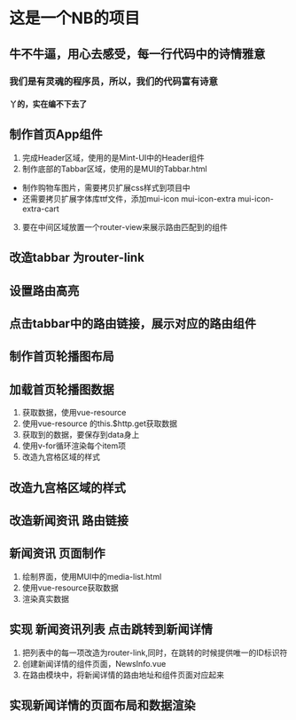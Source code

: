 # 这是一个NB的项目

## 牛不牛逼，用心去感受，每一行代码中的诗情雅意

### 我们是有灵魂的程序员，所以，我们的代码富有诗意

#### 丫的，实在编不下去了

## 制作首页App组件
1. 完成Header区域，使用的是Mint-UI中的Header组件
2. 制作底部的Tabbar区域，使用的是MUI的Tabbar.html
  + 制作购物车图片，需要拷贝扩展css样式到项目中
  + 还需要拷贝扩展字体库ttf文件，添加mui-icon mui-icon-extra mui-icon-extra-cart
3. 要在中间区域放置一个router-view来展示路由匹配到的组件

## 改造tabbar 为router-link

## 设置路由高亮

## 点击tabbar中的路由链接，展示对应的路由组件

## 制作首页轮播图布局

## 加载首页轮播图数据
1. 获取数据，使用vue-resource
2. 使用vue-resource 的this.$http.get获取数据
3. 获取到的数据，要保存到data身上
4. 使用v-for循环渲染每个item项
5. 改造九宫格区域的样式

## 改造九宫格区域的样式

## 改造新闻资讯 路由链接

## 新闻资讯 页面制作
 1. 绘制界面，使用MUI中的media-list.html
 2. 使用vue-resource获取数据
 3. 渲染真实数据

## 实现 新闻资讯列表 点击跳转到新闻详情
1. 把列表中的每一项改造为router-link,同时，在跳转的时候提供唯一的ID标识符
2. 创建新闻详情的组件页面，NewsInfo.vue
3. 在路由模块中，将新闻详情的路由地址和组件页面对应起来

## 实现新闻详情的页面布局和数据渲染